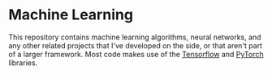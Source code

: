 # Machine Learning

This repository contains machine learning algorithms, neural networks, and any other related projects that I've developed on the side, or that aren't part of a larger framework. Most code makes use of the [Tensorflow](https://github.com/tensorflow/tensorflow "Tensorflow") and [PyTorch](https://github.com/pytorch/pytorch) libraries. 


